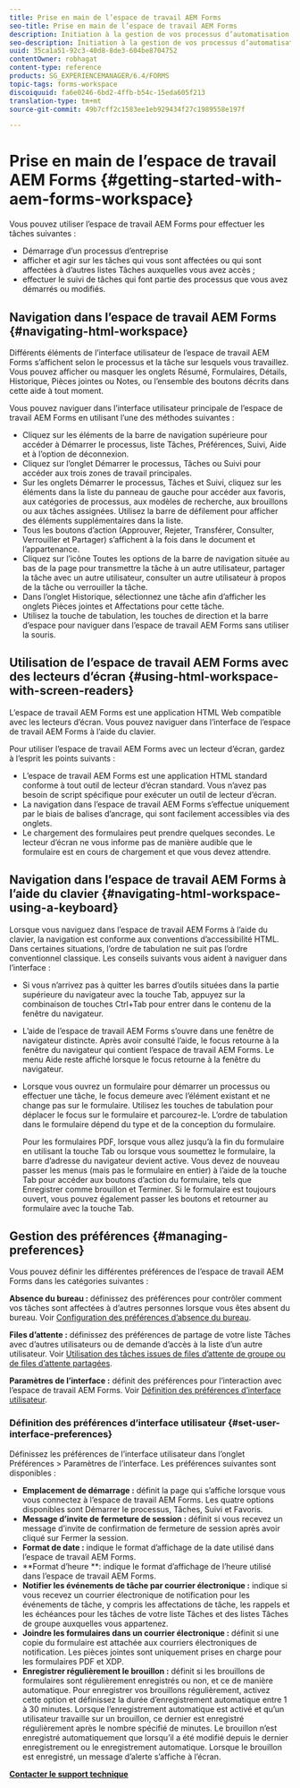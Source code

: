 ```yaml
---
title: Prise en main de l’espace de travail AEM Forms
seo-title: Prise en main de l’espace de travail AEM Forms
description: Initiation à la gestion de vos processus d’automatisation d’entreprise avec l’espace de travail LiveCycle AEM Forms.
seo-description: Initiation à la gestion de vos processus d’automatisation d’entreprise avec l’espace de travail LiveCycle AEM Forms.
uuid: 35ca1a51-92c3-40d8-8de3-604be8704752
contentOwner: robhagat
content-type: reference
products: SG_EXPERIENCEMANAGER/6.4/FORMS
topic-tags: forms-workspace
discoiquuid: fa6e0246-6bd2-4ffb-b54c-15eda605f213
translation-type: tm+mt
source-git-commit: 49b7cff2c1583ee1eb929434f27c1989558e197f

---
```



# Prise en main de l’espace de travail AEM Forms {#getting-started-with-aem-forms-workspace}

Vous pouvez utiliser l’espace de travail AEM Forms pour effectuer les tâches suivantes :

* Démarrage d’un processus d’entreprise
* afficher et agir sur les tâches qui vous sont affectées ou qui sont affectées à d’autres listes Tâches auxquelles vous avez accès ;
* effectuer le suivi de tâches qui font partie des processus que vous avez démarrés ou modifiés.

## Navigation dans l’espace de travail AEM Forms {#navigating-html-workspace}

Différents éléments de l’interface utilisateur de l’espace de travail AEM Forms s’affichent selon le processus et la tâche sur lesquels vous travaillez. Vous pouvez afficher ou masquer les onglets Résumé, Formulaires, Détails, Historique, Pièces jointes ou Notes, ou l’ensemble des boutons décrits dans cette aide à tout moment.

Vous pouvez naviguer dans l’interface utilisateur principale de l’espace de travail AEM Forms en utilisant l’une des méthodes suivantes :

* Cliquez sur les éléments de la barre de navigation supérieure pour accéder à Démarrer le processus, liste Tâches, Préférences, Suivi, Aide et à l’option de déconnexion.
* Cliquez sur l’onglet Démarrer le processus, Tâches ou Suivi pour accéder aux trois zones de travail principales.
* Sur les onglets Démarrer le processus, Tâches et Suivi, cliquez sur les éléments dans la liste du panneau de gauche pour accéder aux favoris, aux catégories de processus, aux modèles de recherche, aux brouillons ou aux tâches assignées. Utilisez la barre de défilement pour afficher des éléments supplémentaires dans la liste.
* Tous les boutons d’action (Approuver, Rejeter, Transférer, Consulter, Verrouiller et Partager) s’affichent à la fois dans le document et l’appartenance.
* Cliquez sur l’icône Toutes les options de la barre de navigation située au bas de la page pour transmettre la tâche à un autre utilisateur, partager la tâche avec un autre utilisateur, consulter un autre utilisateur à propos de la tâche ou verrouiller la tâche.
* Dans l’onglet Historique, sélectionnez une tâche afin d’afficher les onglets Pièces jointes et Affectations pour cette tâche.
* Utilisez la touche de tabulation, les touches de direction et la barre d’espace pour naviguer dans l’espace de travail AEM Forms sans utiliser la souris.

## Utilisation de l’espace de travail AEM Forms avec des lecteurs d’écran {#using-html-workspace-with-screen-readers}

L’espace de travail AEM Forms est une application HTML Web compatible avec les lecteurs d’écran. Vous pouvez naviguer dans l’interface de l’espace de travail AEM Forms à l’aide du clavier.

Pour utiliser l’espace de travail AEM Forms avec un lecteur d’écran, gardez à l’esprit les points suivants :

* L’espace de travail AEM Forms est une application HTML standard conforme à tout outil de lecteur d’écran standard. Vous n’avez pas besoin de script spécifique pour exécuter un outil de lecteur d’écran.
* La navigation dans l’espace de travail AEM Forms s’effectue uniquement par le biais de balises d’ancrage, qui sont facilement accessibles via des onglets.
* Le chargement des formulaires peut prendre quelques secondes. Le lecteur d’écran ne vous informe pas de manière audible que le formulaire est en cours de chargement et que vous devez attendre.

## Navigation dans l’espace de travail AEM Forms à l’aide du clavier {#navigating-html-workspace-using-a-keyboard}

Lorsque vous naviguez dans l’espace de travail AEM Forms à l’aide du clavier, la navigation est conforme aux conventions d’accessibilité HTML. Dans certaines situations, l’ordre de tabulation ne suit pas l’ordre conventionnel classique. Les conseils suivants vous aident à naviguer dans l’interface :

* Si vous n’arrivez pas à quitter les barres d’outils situées dans la partie supérieure du navigateur avec la touche Tab, appuyez sur la combinaison de touches Ctrl+Tab pour entrer dans le contenu de la fenêtre du navigateur.
* L’aide de l’espace de travail AEM Forms s’ouvre dans une fenêtre de navigateur distincte. Après avoir consulté l’aide, le focus retourne à la fenêtre du navigateur qui contient l’espace de travail AEM Forms. Le menu Aide reste affiché lorsque le focus retourne à la fenêtre du navigateur.
* Lorsque vous ouvrez un formulaire pour démarrer un processus ou effectuer une tâche, le focus demeure avec l’élément existant et ne change pas sur le formulaire. Utilisez les touches de tabulation pour déplacer le focus sur le formulaire et parcourez-le. L’ordre de tabulation dans le formulaire dépend du type et de la conception du formulaire.

   Pour les formulaires PDF, lorsque vous allez jusqu’à la fin du formulaire en utilisant la touche Tab ou lorsque vous soumettez le formulaire, la barre d’adresse du navigateur devient active. Vous devez de nouveau passer les menus (mais pas le formulaire en entier) à l’aide de la touche Tab pour accéder aux boutons d’action du formulaire, tels que Enregistrer comme brouillon et Terminer. Si le formulaire est toujours ouvert, vous pouvez également passer les boutons et retourner au formulaire avec la touche Tab.

## Gestion des préférences {#managing-preferences}

Vous pouvez définir les différentes préférences de l’espace de travail AEM Forms dans les catégories suivantes :

**Absence du bureau :** définissez des préférences pour contrôler comment vos tâches sont affectées à d’autres personnes lorsque vous êtes absent du bureau. Voir [Configuration des préférences d’absence du bureau](/help/forms/using/todo-lists.md#main-pars-heading-22).

**Files d’attente :** définissez des préférences de partage de votre liste Tâches avec d’autres utilisateurs ou de demande d’accès à la liste d’un autre utilisateur. Voir [Utilisation des tâches issues de files d’attente de groupe ou de files d’attente partagées](/help/forms/using/todo-lists.md#main-pars-heading-19).

**Paramètres de l’interface :** définit des préférences pour l’interaction avec l’espace de travail AEM Forms. Voir [Définition des préférences d’interface utilisateur](/help/forms/using/getting-started-livecycle-html-workspace.md#main-pars-heading-5).

### Définition des préférences d’interface utilisateur {#set-user-interface-preferences}

Définissez les préférences de l’interface utilisateur dans l’onglet Préférences > Paramètres de l’interface. Les préférences suivantes sont disponibles :

* **Emplacement de démarrage :** définit la page qui s’affiche lorsque vous vous connectez à l’espace de travail AEM Forms. Les quatre options disponibles sont Démarrer le processus, Tâches, Suivi et Favoris.
* **Message d’invite de fermeture de session :** définit si vous recevez un message d’invite de confirmation de fermeture de session après avoir cliqué sur Fermer la session.
* **Format de date :** indique le format d’affichage de la date utilisé dans l’espace de travail AEM Forms.
* **Format d’heure **: indique le format d’affichage de l’heure utilisé dans l’espace de travail AEM Forms.
* **Notifier les événements de tâche par courrier électronique :** indique si vous recevez un courrier électronique de notification pour les événements de tâche, y compris les affectations de tâche, les rappels et les échéances pour les tâches de votre liste Tâches et des listes Tâches de groupe auxquelles vous appartenez.
* **Joindre les formulaires dans un courrier électronique :** définit si une copie du formulaire est attachée aux courriers électroniques de notification. Les pièces jointes sont uniquement prises en charge pour les formulaires PDF et XDP.
* **Enregistrer régulièrement le brouillon :** définit si les brouillons de formulaires sont régulièrement enregistrés ou non, et ce de manière automatique. Pour enregistrer vos brouillons régulièrement, activez cette option et définissez la durée d’enregistrement automatique entre 1 à 30 minutes. Lorsque l’enregistrement automatique est activé et qu’un utilisateur travaille sur un brouillon, ce dernier est enregistré régulièrement après le nombre spécifié de minutes. Le brouillon n’est enregistré automatiquement que lorsqu’il a été modifié depuis le dernier enregistrement ou le enregistrement automatique. Lorsque le brouillon est enregistré, un message d’alerte s’affiche à l’écran.

**[Contacter le support technique](https://www.adobe.com/account/sign-in.supportportal.html)**
